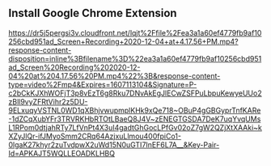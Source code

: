 ## Install Google Chrome Extension

https://dr5j5pergsi3v.cloudfront.net/lqjt%2Ffile%2Fea3a1a60ef4779fb9af10256cbd951ad_Screen+Recording+2020-12-04+at+4.17.56+PM.mp4?response-content-disposition=inline%3Bfilename%3D%22ea3a1a60ef4779fb9af10256cbd951ad_Screen%20Recording%202020-12-04%20at%204.17.56%20PM.mp4%22%3B&response-content-type=video%2Fmp4&Expires=1607113104&Signature=P-c2bCkKJXhWOFjT3p8vEzT6g8Rku7DNvAkEgJlECwZSFPuLbpuKewyeUUo2zBll9vyZFRtVihr2z5DU-9ELxuqyVSTNL0WD1qXBhjvwupmplKHk9xQe718~OBuP4gGBGyprTnfKARe-1dZCqXubYFr3TRVRKHbRTOtLBaeQ8J4V~zENEGTGSDA7DeK7uqYvqUMsL1RPom0dtjahRTy7LfVnPt4X3uI4gadtGhGocLPfGv02oZ7gW2QZjXtXAAki~kXZyJlQr-ifJMyoSmm2CRq64AzjxuLlmou400fpiCo1-0lgaK27khyr2zuTvdpwX2uWd15N0uGTI7InEF6L7A__&Key-Pair-Id=APKAJT5WQLLEOADKLHBQ

